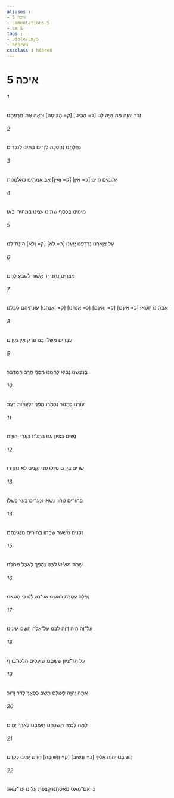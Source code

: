 ```yaml
---
aliases : 
- איכה 5
- Lamentations 5
- Lm 5
tags : 
- Bible/Lm/5
- hébreu
cssclass : hébreu
---
```


# איכה 5

###### 1
זְכֹר יְהוָה מֶה־הָיָה לָנוּ [כ= הַבֵּיט] [ק= הַבִּיטָה] וּרְאֵה אֶת־חֶרְפָּתֵנוּ׃
###### 2
נַחֲלָתֵנוּ נֶהֶפְכָה לְזָרִים בָּתֵּינוּ לְנָכְרִים׃
###### 3
יְתֹומִים הָיִינוּ [כ= אֵין] [ק= וְאֵין] אָב אִמֹּתֵינוּ כְּאַלְמָנֹות׃
###### 4
מֵימֵינוּ בְּכֶסֶף שָׁתִינוּ עֵצֵינוּ בִּמְחִיר יָבֹאוּ׃
###### 5
עַל צַוָּארֵנוּ נִרְדָּפְנוּ יָגַעְנוּ [כ= לֹא] [ק= וְלֹא] הוּנַח־לָנוּ׃
###### 6
מִצְרַיִם נָתַנּוּ יָד אַשּׁוּר לִשְׂבֹּעַ לָחֶם׃
###### 7
אֲבֹתֵינוּ חָטְאוּ [כ= אֵינָם] [ק= וְאֵינָם] [כ= אֲנַחְנוּ] [ק= וַאֲנַחְנוּ] עֲוֹנֹתֵיהֶם סָבָלְנוּ׃
###### 8
עֲבָדִים מָשְׁלוּ בָנוּ פֹּרֵק אֵין מִיָּדָם׃
###### 9
בְּנַפְשֵׁנוּ נָבִיא לַחְמֵנוּ מִפְּנֵי חֶרֶב הַמִּדְבָּר׃
###### 10
עֹורֵנוּ כְּתַנּוּר נִכְמָרוּ מִפְּנֵי זַלְעֲפֹות רָעָב׃
###### 11
נָשִׁים בְּצִיֹּון עִנּוּ בְּתֻלֹת בְּעָרֵי יְהוּדָה׃
###### 12
שָׂרִים בְּיָדָם נִתְלוּ פְּנֵי זְקֵנִים לֹא נֶהְדָּרוּ׃
###### 13
בַּחוּרִים טְחֹון נָשָׂאוּ וּנְעָרִים בָּעֵץ כָּשָׁלוּ׃
###### 14
זְקֵנִים מִשַּׁעַר שָׁבָתוּ בַּחוּרִים מִנְּגִינָתָם׃
###### 15
שָׁבַת מְשֹׂושׂ לִבֵּנוּ נֶהְפַּךְ לְאֵבֶל מְחֹלֵנוּ׃
###### 16
נָפְלָה עֲטֶרֶת רֹאשֵׁנוּ אֹוי־נָא לָנוּ כִּי חָטָאנוּ׃
###### 17
עַל־זֶה הָיָה דָוֶה לִבֵּנוּ עַל־אֵלֶּה חָשְׁכוּ עֵינֵינוּ׃
###### 18
עַל הַר־צִיֹּון שֶׁשָּׁםֵם שׁוּעָלִים הִלְּכוּ־בֹו׃ ף
###### 19
אַתָּה יְהוָה לְעֹולָם תֵּשֵׁב כִּסְאֲךָ לְדֹר וָדֹור׃
###### 20
לָמָּה לָנֶצַח תִּשְׁכָּחֵנוּ תַּעַזְבֵנוּ לְאֹרֶךְ יָמִים׃
###### 21
הֲשִׁיבֵנוּ יְהוָה אֵלֶיךָ [כ= וְנָשׁוּב] [ק= וְנָשׁוּבָה] חַדֵּשׁ יָמֵינוּ כְּקֶדֶם׃
###### 22
כִּי אִם־מָאֹס מְאַסְתָּנוּ קָצַפְתָּ עָלֵינוּ עַד־מְאֹד׃
